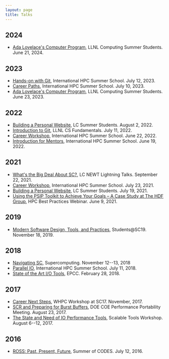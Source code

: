 ```yaml
---
layout: page
title: Talks
---
```


## 2024

- [Ada Lovelace's Computer Program](/talks/2024-ada-appletime.pdf), LLNL Computing Summer Students. June 21, 2024.

## 2023

- [Hands-on with Git](/talks/2023-ihpcss-git/git-intro.html), International HPC Summer School. July 12, 2023.
- [Career Paths](/talks/2023-ihpcss/career-paths.html), International HPC Summer School. July 10, 2023.
- [Ada Lovelace's Computer Program](/talks/2023-ada-appletime.pdf), LLNL Computing Summer Students. June 23, 2023.

## 2022

- [Building a Personal Website](/talks/2022-webdev-summer/index.html), LC Summer Students. August 2, 2022.
- [Introduction to Git](/talks/2022-git-intro/git-intro.html), LLNL CS Fundamentals. July 11, 2022.
- [Career Workshop](/talks/2022-ihpcss/career-paths.html), International HPC Summer School. June 22, 2022.
- [Introduction for Mentors](/talks/2022-ihpcss/intro-for-mentors.html), International HPC Summer School. June 19, 2022.

## 2021

- [What's the Big Deal About SC?](/talks/2021-newt-sc/nav-sc.html), LC NEWT Lightning Talks. September 22, 2021.
- [Career Workshop](/talks/2021-ihpcss-mentoring/career-paths.html), International HPC Summer School. July 23, 2021.
- [Building a Personal Website](/talks/2021-hpccea-website/index.html), LC Summer Students. July 19, 2021.
- [Using the PSIP Toolkit to Achieve Your Goals – A Case Study at The HDF Group](https://ideas-productivity.org/events/hpc-best-practices-webinars/#webinar053), HPC Best Practices Webinar. June 9, 2021.

## 2019

- [Modern Software Design, Tools, and Practices](/talks/2019-sc-students.pdf), Students@SC19. November 18, 2019.

## 2018

- [Navigating SC](/talks/2018-sc-nav.pdf), Supercomputing. November 12--13, 2018
- [Parallel IO](/talks/2018-ihpcss-parallel-io.pdf), International HPC Summer School. July 11, 2018.
- [State of the Art I/O Tools](/talks/2018-epcc-io.pdf), EPCC. February 28, 2018.

## 2017

- [Career Next Steps](/blorg/career-next-steps.html), WHPC Workshop at SC17. November, 2017.
- [SCR and Preparing for Burst Buffers](/talks/2017-P3-scr-bb.pdf), DOE COE Performance Portability Meeting. August 23, 2017.
- [The State and Need of IO Performance Tools](/talks/2017-stw-io-tools.pdf), Scalable Tools Workshop. August 6--12, 2017.

## 2016

- [ROSS: Past, Present, Future](/talks/2016-soc-ross.pdf), Summer of CODES. July 12, 2016.
